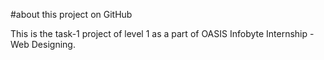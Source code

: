#about this project on GitHub

This is the task-1 project of level 1 as a part of OASIS Infobyte Internship -Web Designing.
